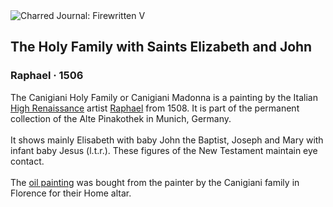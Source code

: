 <div class="artwork-of-the-day">
  <div class="container">
    <div class="img-wrapper">
      <img
        src="https://uploads7.wikiart.org/images/raphael/the-holy-family-with-saints-elizabeth-and-john.jpg!Large.jpg"
        alt="Charred Journal: Firewritten V" />
    </div>
    <div class="artwork-detail">
      <div class="artwork-origin"> 
        <h2 class="artwork-name">The Holy Family with Saints Elizabeth and John</h2>
        <h3 class="artist">
          Raphael
                    ·  1506
        </h3>
      </div>
      <p class="description">
        <span class="artwork-description-text ng-binding" ng-bind-html="viewModel.ArtworkOfTheDay.Description | unsafe">The Canigiani Holy Family or Canigiani Madonna is a painting by the Italian <a target="_blank" href="/en/artists-by-art-movement/high-renaissance">High Renaissance</a> artist <a target="_blank" href="/en/raphael">Raphael</a> from 1508. It is part of the permanent collection of the Alte Pinakothek in Munich, Germany.
<br>
<br>It shows mainly Elisabeth with baby John the Baptist, Joseph and Mary with infant baby Jesus (l.t.r.). These figures of the New Testament maintain eye contact.
<br>
<br>The <a target="_blank" href="/en/paintings-by-media/oil-on-sacking">oil painting</a> was bought from the painter by the Canigiani family in Florence for their Home altar.</span>
                        <div class="text-shadow-container" ng-show="showShadow" style=""></div>
      </p>
    </div>
  </div>

</div>

